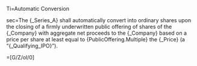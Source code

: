 Ti=Automatic Conversion

sec=The {_Series_A} shall automatically convert into ordinary shares upon the closing of a firmly underwritten public offering of shares of the {_Company} with aggregate net proceeds to the {_Company} based on a price per share at least equal to {PublicOffering.Multiple} the {_Price} (a “{_Qualifying_IPO}”).

=[G/Z/ol/0]

